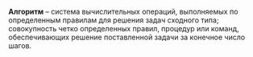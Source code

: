 **Алгоритм** – система вычислительных операций, выполняемых по определенным правилам для решения задач сходного типа; совокупность четко определенных правил, процедур или команд, обеспечивающих решение поставленной задачи за конечное число шагов.